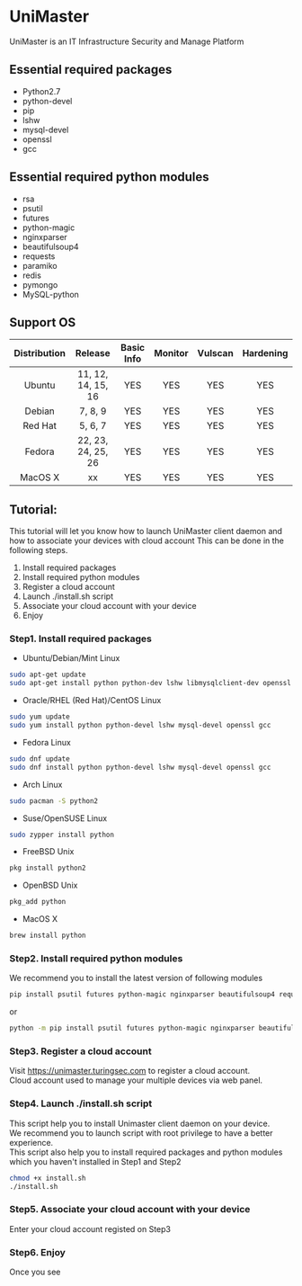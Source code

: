 UniMaster
===========================
UniMaster is an IT Infrastructure Security and Manage Platform

## Essential required packages
* Python2.7
* python-devel
* pip
* lshw
* mysql-devel
* openssl
* gcc

## Essential required python modules
* rsa
* psutil
* futures
* python-magic
* nginxparser
* beautifulsoup4
* requests
* paramiko
* redis
* pymongo
* MySQL-python

## Support OS
| Distribution  | Release | Basic Info| Monitor | Vulscan | Hardening
|:----------:|:-----------:|:-----------:|:-----------:|:-----------:|:-----------:|
| Ubuntu  | 11, 12, 14, 15, 16| YES | YES | YES | YES |
| Debian  | 7, 8, 9 | YES | YES | YES | YES |
| Red Hat | 5, 6, 7 | YES | YES | YES | YES |
| Fedora  | 22, 23, 24, 25, 26 | YES | YES | YES | YES |
| MacOS X | xx | YES | YES | YES | YES |


## Tutorial:
This tutorial will let you know how to launch UniMaster client daemon and how to associate your devices with cloud account 
This can be done in the following steps.

1. Install required packages
2. Install required python modules
3. Register a cloud account
4. Launch ./install.sh script
5. Associate your cloud account with your device
6. Enjoy

### Step1. Install required packages

* Ubuntu/Debian/Mint Linux
```Bash
sudo apt-get update
sudo apt-get install python python-dev lshw libmysqlclient-dev openssl gcc

```

* Oracle/RHEL (Red Hat)/CentOS Linux
```Bash
sudo yum update
sudo yum install python python-devel lshw mysql-devel openssl gcc
```

* Fedora Linux
```Bash
sudo dnf update
sudo dnf install python python-devel lshw mysql-devel openssl gcc
```

* Arch Linux
```Bash
sudo pacman -S python2
```

* Suse/OpenSUSE Linux
```Bash
sudo zypper install python
```

* FreeBSD Unix
```Bash
pkg install python2
```

* OpenBSD Unix
```Bash
pkg_add python
```

* MacOS X
```Bash
brew install python
```

### Step2. Install required python modules
We recommend you to install the latest version of following modules

```Bash
pip install psutil futures python-magic nginxparser beautifulsoup4 requests paramiko redis pymongo MySQL-python
```
or
```Bash
python -m pip install psutil futures python-magic nginxparser beautifulsoup4 requests paramiko redis pymongo MySQL-python
```

### Step3. Register a cloud account
Visit https://unimaster.turingsec.com to register a cloud account.  
Cloud account used to manage your multiple devices via web panel.

### Step4. Launch ./install.sh script
This script help you to install Unimaster client daemon on your device.  
We recommend you to launch script with root privilege to have a better experience.  
This script also help you to install required packages and python modules which you haven't installed in Step1 and Step2

```Bash
chmod +x install.sh
./install.sh
```

### Step5. Associate your cloud account with your device
Enter your cloud account registed on Step3


### Step6. Enjoy
Once you see 

